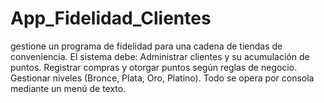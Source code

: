 # App_Fidelidad_Clientes
gestione un programa de fidelidad para una cadena de tiendas de conveniencia. El sistema debe:  Administrar clientes y su acumulación de puntos. Registrar compras y otorgar puntos según reglas de negocio. Gestionar niveles (Bronce, Plata, Oro, Platino). Todo se opera por consola mediante un menú de texto.

